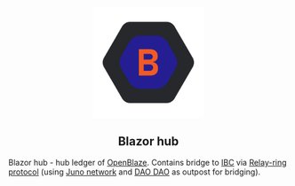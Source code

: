 <p align="center"><img align="center"src="./docs/blazor-01.png" width="200"/>
<h2 align="center" class="margin-top:0">Blazor hub</h2>
</p>

Blazor hub - hub ledger of [OpenBlaze](https://github.com/openblaze/openblaze). 
Contains bridge to [IBC](https://ibcprotocol.org/) via [Relay-ring protocol](https://github.com/angrymouse/papers/blob/main/relay-ring-protocol.pdf) (using [Juno network](https://www.junonetwork.io/) and [DAO DAO](https://daodao.zone) as outpost for bridging).
